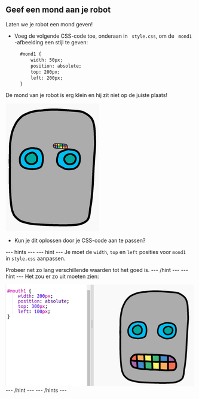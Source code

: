 ## Geef een mond aan je robot

Laten we je robot een mond geven!

- Voeg de volgende CSS-code toe, onderaan in ` style.css`, om de ` mond1` -afbeelding een stijl te geven:
    
        #mond1 {
            width: 50px;
            position: absolute;
            top: 200px;
            left: 200px;
        }
        

De mond van je robot is erg klein en hij zit niet op de juiste plaats!

![screenshot](images/robot-mouth.png)

- Kun je dit oplossen door je CSS-code aan te passen?

\--- hints \--- \--- hint \--- Je moet de `width`, `top` en `left` posities voor `mond1 ` in `style.css` aanpassen.

Probeer net zo lang verschillende waarden tot het goed is. \--- /hint \--- \--- hint \--- Het zou er zo uit moeten zien:

![screenshot](images/robot-mouth-code.png) \--- /hint \--- \--- /hints \---